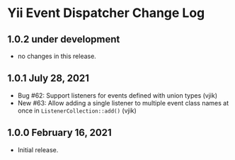 # Yii Event Dispatcher Change Log


## 1.0.2 under development

- no changes in this release.

## 1.0.1 July 28, 2021

- Bug #62: Support listeners for events defined with union types (vjik)
- New #63: Allow adding a single listener to multiple event class names at once in `ListenerCollection::add()` (vjik)

## 1.0.0 February 16, 2021

- Initial release.
